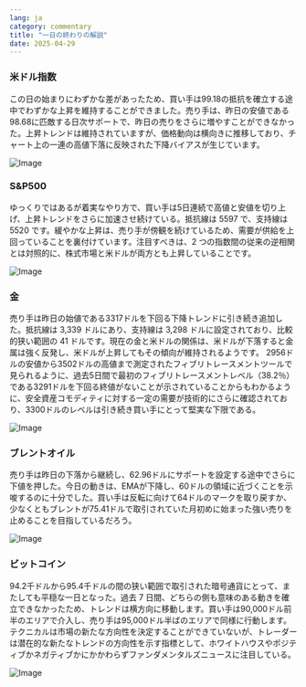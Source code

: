 ```yaml
---
lang: ja
category: commentary
title: "一日の終わりの解説"
date: 2025-04-29
---
```


### 米ドル指数

この日の始まりにわずかな差があったため、買い手は99.18の抵抗を確立する途中でわずかな上昇を維持することができました。売り手は、昨日の安値である98.68に匹敵する日次サポートで、昨日の売りをさらに増やすことができなかった。上昇トレンドは維持されていますが、価格動向は横向きに推移しており、チャート上の一連の高値下落に反映された下降バイアスが生じています。

![Image](https://markleighedu.github.io/img/Apr-2025/29-Apr-2025/usdindex.jpg)

### S&P500

ゆっくりではあるが着実なやり方で、買い手は5日連続で高値と安値を切り上げ、上昇トレンドをさらに加速させ続けている。抵抗線は 5597 で、支持線は 5520 です。緩やかな上昇は、売り手が傍観を続けているため、需要が供給を上回っていることを裏付けています。注目すべきは、2 つの指数間の従来の逆相関とは対照的に、株式市場と米ドルが両方とも上昇していることです。

![Image](https://markleighedu.github.io/img/Apr-2025/29-Apr-2025/sp500.jpg)

### 金

売り手は昨日の始値である3317ドルを下回る下降トレンドに引き続き追加した。抵抗線は 3,339 ドルにあり、支持線は 3,298 ドルに設定されており、比較的狭い範囲の 41 ドルです。現在の金と米ドルの関係は、米ドルが下落すると金属は強く反発し、米ドルが上昇してもその傾向が維持されるようです。 2956ドルの安値から3502ドルの高値まで測定されたフィブリトレースメントツールで見られるように、過去5日間で最初のフィブリトレースメントレベル（38.2％）である3291ドルを下回る終値がないことが示されていることからもわかるように、安全資産コモディティに対する一定の需要が技術的にさらに確認されており、3300ドルのレベルは引き続き買い手にとって堅実な下限である。

![Image](https://markleighedu.github.io/img/Apr-2025/29-Apr-2025/gold.jpg)

### ブレントオイル

売り手は昨日の下落から継続し、62.96ドルにサポートを設定する途中でさらに下値を押した。今日の動きは、EMAが下降し、60ドルの領域に近づくことを示唆するのに十分でした。買い手は反転に向けて64ドルのマークを取り戻すか、少なくともブレントが75.41ドルで取引されていた月初めに始まった強い売りを止めることを目指しているだろう。 

![Image](https://markleighedu.github.io/img/Apr-2025/29-Apr-2025/brentoil.jpg)

### ビットコイン

94.2千ドルから95.4千ドルの間の狭い範囲で取引された暗号通貨にとって、またしても平穏な一日となった。過去 7 日間、どちらの側も意味のある動きを確立できなかったため、トレンドは横方向に移動します。買い手は90,000ドル前半のエリアで介入し、売り手は95,000ドル半ばのエリアで同様に行動します。テクニカルは市場の新たな方向性を決定することができていないが、トレーダーは潜在的な新たなトレンドの方向性を示す指標として、ホワイトハウスやポジティブかネガティブかにかかわらずファンダメンタルズニュースに注目している。

![Image](https://markleighedu.github.io/img/Apr-2025/29-Apr-2025/bitcoin.jpg)

